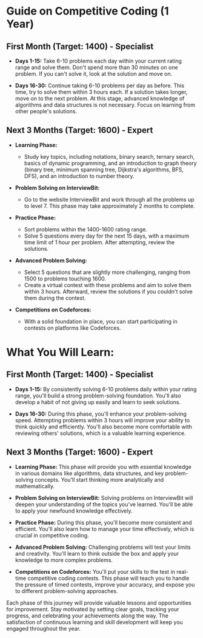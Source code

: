 # Guide on Competitive Coding (1 Year)

## First Month (Target: 1400) - Specialist

- **Days 1-15:** Take 6-10 problems each day within your current rating range and solve them. Don't spend more than 30 minutes on one problem. If you can't solve it, look at the solution and move on.

- **Days 16-30:** Continue taking 6-10 problems per day as before. This time, try to solve them within 3 hours each. If a solution takes longer, move on to the next problem. At this stage, advanced knowledge of algorithms and data structures is not necessary. Focus on learning from other people's solutions.

## Next 3 Months (Target: 1600) - Expert

- **Learning Phase:**
  - Study key topics, including notations, binary search, ternary search, basics of dynamic programming, and an introduction to graph theory (binary tree, minimum spanning tree, Dijkstra's algorithms, BFS, DFS), and an introduction to number theory.

- **Problem Solving on InterviewBit:**
  - Go to the website InterviewBit and work through all the problems up to level 7. This phase may take approximately 2 months to complete.

- **Practice Phase:**
  - Sort problems within the 1400-1600 rating range.
  - Solve 5 questions every day for the next 15 days, with a maximum time limit of 1 hour per problem. After attempting, review the solutions.

- **Advanced Problem Solving:**
  - Select 5 questions that are slightly more challenging, ranging from 1500 to problems touching 1600.
  - Create a virtual contest with these problems and aim to solve them within 3 hours. Afterward, review the solutions if you couldn't solve them during the contest.

- **Competitions on Codeforces:**
  - With a solid foundation in place, you can start participating in contests on platforms like Codeforces.


# **What You Will Learn:**

## First Month (Target: 1400) - Specialist

- **Days 1-15:** By consistently solving 6-10 problems daily within your rating range, you'll build a strong problem-solving foundation. You'll also develop a habit of not giving up easily and learn to seek solutions.

- **Days 16-30:** During this phase, you'll enhance your problem-solving speed. Attempting problems within 3 hours will improve your ability to think quickly and efficiently. You'll also become more comfortable with reviewing others' solutions, which is a valuable learning experience.

## Next 3 Months (Target: 1600) - Expert

- **Learning Phase:** This phase will provide you with essential knowledge in various domains like algorithms, data structures, and key problem-solving concepts. You'll start thinking more analytically and mathematically.

- **Problem Solving on InterviewBit:** Solving problems on InterviewBit will deepen your understanding of the topics you've learned. You'll be able to apply your newfound knowledge effectively.

- **Practice Phase:** During this phase, you'll become more consistent and efficient. You'll also learn how to manage your time effectively, which is crucial in competitive coding.

- **Advanced Problem Solving:** Challenging problems will test your limits and creativity. You'll learn to think outside the box and apply your knowledge to more complex problems.

- **Competitions on Codeforces:** You'll put your skills to the test in real-time competitive coding contests. This phase will teach you to handle the pressure of timed contests, improve your accuracy, and expose you to different problem-solving approaches.

Each phase of this journey will provide valuable lessons and opportunities for improvement. Stay motivated by setting clear goals, tracking your progress, and celebrating your achievements along the way. The satisfaction of continuous learning and skill development will keep you engaged throughout the year.

